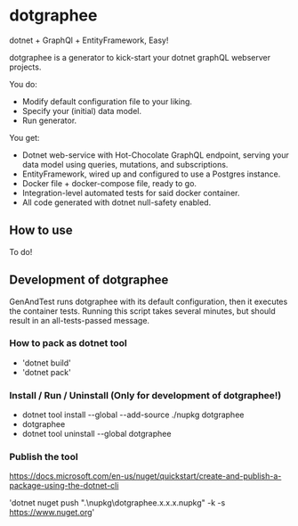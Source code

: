 # dotgraphee

dotnet + GraphQl + EntityFramework, Easy!

dotgraphee is a generator to kick-start your dotnet graphQL webserver projects.

You do:
 - Modify default configuration file to your liking.
 - Specify your (initial) data model.
 - Run generator.

You get:
 - Dotnet web-service with Hot-Chocolate GraphQL endpoint, serving your data model using queries, mutations, and subscriptions.
 - EntityFramework, wired up and configured to use a Postgres instance.
 - Docker file + docker-compose file, ready to go.
 - Integration-level automated tests for said docker container.
 - All code generated with dotnet null-safety enabled.

## How to use

To do!

## Development of dotgraphee

GenAndTest runs dotgraphee with its default configuration, then it executes the container tests.
Running this script takes several minutes, but should result in an all-tests-passed message.

### How to pack as dotnet tool
 - 'dotnet build'
 - 'dotnet pack'

### Install / Run / Uninstall (Only for development of dotgraphee!)
 - dotnet tool install --global --add-source ./nupkg dotgraphee
 - dotgraphee
 - dotnet tool uninstall --global dotgraphee

 ### Publish the tool

 https://docs.microsoft.com/en-us/nuget/quickstart/create-and-publish-a-package-using-the-dotnet-cli

'dotnet nuget push ".\nupkg\dotgraphee.x.x.x.nupkg" -k <secret api key here> -s https://www.nuget.org'